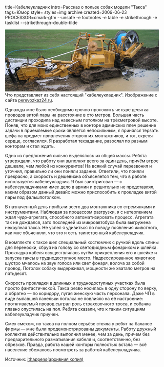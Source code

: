 title=Кабелеукладчик
intro=Рассказ о пользе собак модели "Такса"
tags=Юмор
style=
styles=img archive
created=2009-06-23
PROCESSOR=cmark-gfm --unsafe -e footnotes -e table -e strikethrough -e tasklist --strikethrough-double-tilde

![трактор с бобиной кабеля](кабелеукладчик.jpg)
Что представляет из себя настоящий "кабелеукладчик". Изображение с сайта [perevozkaz24.ru][p].

[p]: https://perevozka24.ru/pages/kabeleukladchik-chto-on-soboy-predstavlyaet

Однажды мне было необходимо срочно проложить четыре десятка проводов витой пары на расстояние в сто метров. Большая часть дистанции проходила над навесным потолком на трёхметровой высоте. Поняв, что для моих единственных в конторе админских плеч решение задачи в приемлемые сроки является непосильным, я принялся терзать шефа на предмет привлечения сторонних монтажников, и тот, скрепя сердце, согласился. Я разработал техзадание, разослал по разным конторам и стал ждать.

Одно из предложений сильно выделялось из общей массы. Ребята утверждали, что работу они выполнят всего за один день, причём втрое дешевле, чем любой из конкурентов! На всякий случай перезвонил и уточнил, правильно ли они поняли задание. Ответили, что поняли прекрасно, а скорость и дешевизна объясняется тем, что в работе используется кабелеукладчик. Я был заинтригован — с кабелеукладчиками имел дело в армии и решительно не представлял, каким образом данный девайс можно приспособить к прокладке витой пары под фальшпотолком.

В назначенный день прибыли всего два монтажника со стремянками и инструментами. Наблюдая за процессом разгрузки, я с нетерпением ждал чудо-агрегата, способного автоматизировать процесс. Агрегата так не дождался, зато последней из микроавтобуса была выгружена некрупная такса. Не успел я удивиться по поводу появления животного, как мне объяснили, что это и есть таинственный кабелеукладчик.

В комплекте к таксе шел специальный костюмчик с ручкой вдоль спины для переноски, сбруя на голову со светодиодным фонариком и шлейка. Прокладка кабеля осуществлялась путём прикрепления его к шлейке и запуска таксы в труднодоступное место. Надрессированное животное шустро мчалось на звук голоса или свет фонаря, волоча за собой провод. Потолок собаку выдерживал, мощности же хватало метров на пятьдесят.

Скорость прокладки в длинных и труднодоступных участках была просто фантастической. Такса резво носилась в одну сторону по верху, а обратно — по коридору, пугая женскую часть персонала. Даже ЧП в виде выпавшей панельки потолка не повлияло на её настроение: протягиваемый провод сыграл роль страховочного троса, и собачка плавно опустилась на пол. Ребята сказали, что к таким ситуациям кабелеукладчик приучен.

Смех смехом, но такса на полном серьёзе стояла у ребят на балансе фирмы — мне были продемонстрированы документы. Работу дружный коллектив действительно выполнил менее, чем за день, причем без предварительного разматывания кабеля и, соответственно, без обрезков. Правда, работа нашей конторы полностью встала — всё население сбежалось посмотреть за работой кабелеукладчика.

Источник: [ithappens](http://ithappens.ru/story/1003)[(архивния копия)](https://archive.ph/4V8yl)
